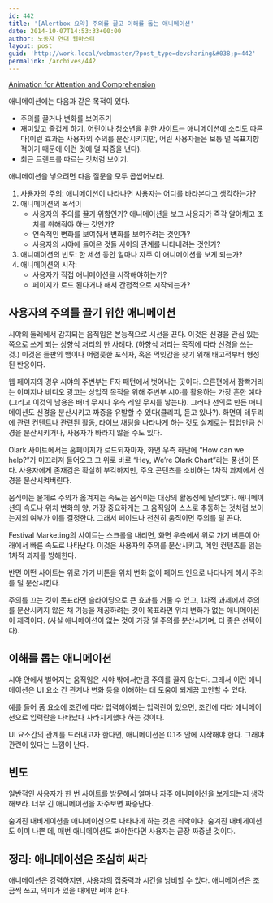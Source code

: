```yaml
---
id: 442
title: '[Alertbox 요약] 주의를 끌고 이해를 돕는 애니메이션'
date: 2014-10-07T14:53:33+00:00
author: 노동자 연대 웹마스터
layout: post
guid: 'http://work.local/webmaster/?post_type=devsharing&#038;p=442'
permalink: /archives/442
---
```

<a href="http://nngroup.us4.list-manage2.com/track/click?u=538d934a891681a5d850bb4e5&id=736beb47f1&e=32cb419f12" target="_self">Animation for Attention and Comprehension</a>

애니메이션에는 다음과 같은 목적이 있다.

  * 주의를 끌거나 변화를 보여주기
  * 재미있고 즐겁게 하기. 어린이나 청소년을 위한 사이트는 애니메이션에 소리도 따른다(이런 효과는 사용자의 주의를 분산시키지만, 어린 사용자들은 보통 덜 목표지향적이기 때문에 이런 것에 덜 짜증을 낸다).
  * 최근 트렌드를 따르는 것처럼 보이기.

애니메이션을 넣으려면 다음 질문을 모두 곱씹어보라.

  1. 사용자의 주의: 애니메이션이 나타나면 사용자는 어디를 바라본다고 생각하는가?
  2. 애니메이션의 목적이 
      * 사용자의 주의를 끌기 위함인가? 애니메이션을 보고 사용자가 즉각 알아채고 조치를 취해줘야 하는 것인가?
      * 연속적인 변화를 보여줘서 변화를 보여주려는 것인가?
      * 사용자의 시야에 들어온 것들 사이의 관계를 나타내려는 것인가?
  3. 애니메이션의 빈도: 한 세션 동안 얼마나 자주 이 애니메이션을 보게 되는가?
  4. 애니메이션의 시작: 
      * 사용자가 직접 애니메이션을 시작해야하는가?
      * 페이지가 로드 된다거나 해서 간접적으로 시작되는가?

## 사용자의 주의를 끌기 위한 애니메이션

시야의 둘레에서 감지되는 움직임은 본능적으로 시선을 끈다. 이것은 신경을 관심 있는 쪽으로 쓰게 되는 상향식 처리의 한 사례다. (하향식 처리는 목적에 따라 신경을 쓰는 것.) 이것은 들판의 뱀이나 어렴풋한 포식자, 혹은 먹잇감을 찾기 위해 태고적부터 형성된 반응이다.

웹 페이지의 경우 시야의 주변부는 F자 패턴에서 벗어나는 곳이다. 오른편에서 깜빡거리는 이미지나 비디오 광고는 상업적 목적을 위해 주변부 시야를 활용하는 가장 흔한 예다(그리고 이것의 남용은 배너 무시나 우측 레일 무시를 낳는다). 그러나 선의로 만든 애니메이션도 신경을 분산시키고 짜증을 유발할 수 있다(클리피, 듣고 있나?). 화면의 테두리에 관련 컨텐트나 관련된 활동, 라이브 채팅을 나타나게 하는 것도 실제로는 팝업만큼 신경을 분산시키거나, 사용자가 바라지 않을 수도 있다.

Olark 사이트에서는 홈페이지가 로드되자마자, 화면 우측 하단에 “How can we help?”가 미끄러져 들어오고 그 위로 바로 “Hey, We’re Olark Chart”라는 풍선이 뜬다. 사용자에게 존재감은 확실히 부각하지만, 주요 콘텐츠를 소비하는 1차적 과제에서 신경을 분산시켜버린다.

움직이는 물체로 주의가 옮겨지는 속도는 움직이는 대상의 활동성에 달려있다. 애니메이션의 속도나 위치 변화의 양, 가장 중요하게는 그 움직임이 스스로 추동하는 것처럼 보이는지의 여부가 이를 결정한다. 그래서 페이드나 천천히 움직이면 주의를 덜 끈다.

Festival Marketing의 사이트는 스크롤을 내리면, 화면 우측에서 위로 가기 버튼이 아래에서 빠른 속도로 나타난다. 이것은 사용자의 주의를 분산시키고, 메인 컨텐츠를 읽는 1차적 과제를 방해한다.

반면 어떤 사이트는 위로 가기 버튼을 위치 변화 없이 페이드 인으로 나타나게 해서 주의를 덜 분산시킨다.

주의를 끄는 것이 목표라면 슬라이딩으로 큰 효과를 거둘 수 있고, 1차적 과제에서 주의를 분산시키지 않은 채 기능을 제공하려는 것이 목표라면 위치 변화가 없는 애니메이션이 제격이다. (사실 애니메이션이 없는 것이 가장 덜 주의를 분산시키며, 더 좋은 선택이다).

## 이해를 돕는 애니메이션

시야 안에서 벌어지는 움직임은 시야 밖에서만큼 주의를 끌지 않는다. 그래서 이런 애니메이션은 UI 요소 간 관계나 변화 등을 이해하는 데 도움이 되게끔 고안할 수 있다.

예를 들어 폼 요소에 조건에 따라 입력해야되는 입력란이 있으면, 조건에 따라 애니메이션으로 입력란을 나타났다 사라지게했다 하는 것이다.

UI 요소간의 관계를 드러내고자 한다면, 애니메이션은 0.1초 안에 시작해야 한다. 그래야 관련이 있다는 느낌이 난다.

## 빈도

일반적인 사용자가 한 번 사이트를 방문해서 얼마나 자주 애니메이션을 보게되는지 생각해보라. 너무 긴 애니메이션을 자주보면 짜증난다.

숨겨진 내비게이션을 애니메이션으로 나타나게 하는 것은 최악이다. 숨겨진 내비게이션도 이미 나쁜 데, 매번 애니메이션도 봐야한다면 사용자는 곧장 짜증낼 것이다.

## 정리: 애니메이션은 조심히 써라

애니메이션은 강력하지만, 사용자의 집중력과 시간을 낭비할 수 있다. 애니메이션은 조금씩 쓰고, 의미가 있을 때에만 써야 한다.
